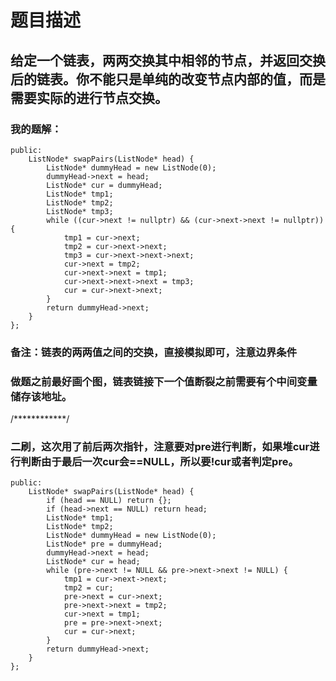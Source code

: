 # 题目描述
## 给定一个链表，两两交换其中相邻的节点，并返回交换后的链表。你不能只是单纯的改变节点内部的值，而是需要实际的进行节点交换。
### 我的题解：
```class Solution {
public:
    ListNode* swapPairs(ListNode* head) {
        ListNode* dummyHead = new ListNode(0);
        dummyHead->next = head;
        ListNode* cur = dummyHead;
        ListNode* tmp1;
        ListNode* tmp2;
        ListNode* tmp3;                                                               
        while ((cur->next != nullptr) && (cur->next->next != nullptr)) {
            tmp1 = cur->next;
            tmp2 = cur->next->next;
            tmp3 = cur->next->next->next;
            cur->next = tmp2;
            cur->next->next = tmp1;
            cur->next->next->next = tmp3;
            cur = cur->next->next;
        }
        return dummyHead->next;
    }
};
```
### **备注**：链表的两两值之间的交换，直接模拟即可，注意边界条件
### 做题之前最好画个图，链表链接下一个值断裂之前需要有个中间变量储存该地址。
/************/
### 二刷，这次用了前后两次指针，注意要对pre进行判断，如果堆cur进行判断由于最后一次cur会==NULL，所以要!cur或者判定pre。
```class Solution {
public:
    ListNode* swapPairs(ListNode* head) {
        if (head == NULL) return {};
        if (head->next == NULL) return head;
        ListNode* tmp1;
        ListNode* tmp2;
        ListNode* dummyHead = new ListNode(0);
        ListNode* pre = dummyHead;
        dummyHead->next = head;
        ListNode* cur = head;
        while (pre->next != NULL && pre->next->next != NULL) {
            tmp1 = cur->next->next;
            tmp2 = cur;
            pre->next = cur->next;
            pre->next->next = tmp2;
            cur->next = tmp1;  
            pre = pre->next->next;
            cur = cur->next;
        }
        return dummyHead->next;
    }
};
```